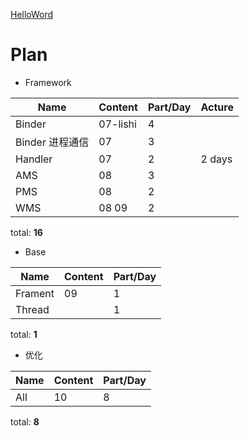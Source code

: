 [HelloWord](#HelloWord)



# Plan

- Framework

Name | Content | Part/Day | Acture
-|-|-|-
Binder | 07-lishi | 4 |
Binder 进程通信 | 07 | 3|
Handler | 07 | 2| 2 days
AMS | 08 | 3 | 
PMS | 08 | 2 |
WMS | 08 09 | 2 |

total: **16**


- Base
  
Name | Content | Part/Day
-|-|-
Frament | 09 | 1
Thread | | 1

total: **1**

- 优化

Name | Content | Part/Day
-|-|-
All | 10 | 8
total: **8**


